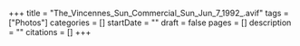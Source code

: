 +++
title = "The_Vincennes_Sun_Commercial_Sun_Jun_7_1992_.avif"
tags = ["Photos"]
categories = []
startDate = ""
draft = false
pages = []
description = ""
citations = []
+++
